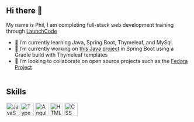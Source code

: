 ## Hi there 👋

My name is Phil, I am completing full-stack web development training through [LaunchCode](https://www.launchcode.org/)



- 🌱 I’m currently learning Java, Spring Boot, Thymeleaf, and MySql
- 🔭 I’m currently working on [this Java project](https://github.com/philipabbyad/coding-events) in Spring Boot using a Gradle build with Thymeleaf templates
- 👯 I’m looking to collaborate on open source projects such as the [Fedora Project](https://start.fedoraproject.org/)
<br></br>
## Skills

<a title="JavaScript" href="https://developer.mozilla.org/en-US/docs/Web/JavaScript" target="_blank" rel="noreferrer"><img src="https://upload.wikimedia.org/wikipedia/commons/6/6a/JavaScript-logo.png" width="36" height="36" alt="JavaScript" /></a>
<a title="TypeScript" href="https://www.typescriptlang.org/" target="_blank" rel="noreferrer"><img src="https://upload.wikimedia.org/wikipedia/commons/4/4c/Typescript_logo_2020.svg" width="36" height="36" alt="TypeScript" /></a>
<a title="Angular" href="https://angular.io/" target="_blank" rel="noreferrer"><img src="https://upload.wikimedia.org/wikipedia/commons/c/cf/Angular_full_color_logo.svg" width="36" height="36" alt="Angular" /></a>
<a title="HTML" href="https://developer.mozilla.org/en-US/docs/Glossary/HTML5" target="_blank" rel="noreferrer"><img src="https://upload.wikimedia.org/wikipedia/commons/8/82/Devicon-html5-plain.svg" width="36" height="36" alt="HTML" /></a>
<a title="CSS" href="https://www.w3.org/TR/CSS/#css" target="_blank" rel="noreferrer"><img src="https://upload.wikimedia.org/wikipedia/commons/6/62/CSS3_logo.svg" width="36" height="36" alt="CSS" /></a>


<!--
**philipabbyad/philipabbyad** is a ✨ _special_ ✨ repository because its `README.md` (this file) appears on your GitHub profile.

Here are some ideas to get you started:

- 🤔 I’m looking for help with ...
- 💬 Ask me about ...
- 📫 How to reach me: ...
- 😄 Pronouns: ...
- ⚡ Fun fact: ...
-->

